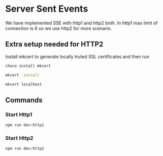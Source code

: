 # Server Sent Events

We have implemented SSE with http1 and http2 both. In http1 max limit of connection is 6 so we use http2 for more scenario.

## Extra setup needed for HTTP2

Install mkcert to generate locally truted SSL certificates and then run

```sh
choco install mkcert

mkcert -install

mkcert localhost
```

## Commands

### Start Http1

```sh
npm run dev:http1
```

### Start Http2

```sh
npm run dev:http2
```
